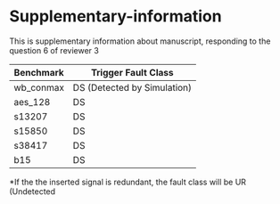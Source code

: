 # Supplementary-information
This is supplementary information about manuscript, responding to the question 6 of reviewer 3 

| Benchmark  | Trigger Fault Class |
| ------------- | ------------- |
| wb_conmax  |  DS (Detected by Simulation) | 
|aes_128	    |  DS|
|s13207	    |  DS|
|s15850	    |  DS|
|s38417	    |  DS|
|b15	        |  DS|

*If the the inserted signal is redundant, the fault class will be UR (Undetected 
